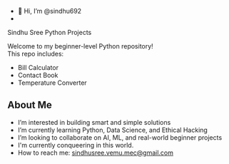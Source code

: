 - 👋 Hi, I’m @sindhu692
- 
 Sindhu Sree Python Projects

Welcome to my beginner-level Python repository!  
This repo includes:

-  Bill Calculator  
-  Contact Book  
-  Temperature Converter  

##  About Me
- I’m interested in building smart and simple solutions  
- I’m currently learning Python, Data Science, and Ethical Hacking  
- I’m looking to collaborate on AI, ML, and real-world beginner projects
- I'm currently conqueering in this world. 
- How to reach me: sindhusree.vemu.mec@gmail.com

<!---
sindhu692/sindhu692 is a ✨ special ✨ repository because its `README.md` (this file) appears on your GitHub profile.
You can click the Preview link to take a look at your changes.
--->
